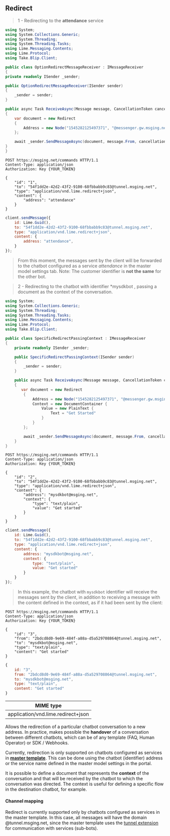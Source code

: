## Redirect

> 1 - Redirecting to the **attendance** service

```csharp
using System;
using System.Collections.Generic;
using System.Threading;
using System.Threading.Tasks;
using Lime.Messaging.Contents;
using Lime.Protocol;
using Take.Blip.Client;

public class OptionRedirectMessageReceiver : IMessageReceiver
{
private readonly ISender _sender;

public OptionRedirectMessageReceiver(ISender sender)
{
    _sender = sender;
}

public async Task ReceiveAsync(Message message, CancellationToken cancellationToken)
{
    var document = new Redirect
    {
        Address = new Node("1545282125497371", "@messenger.gw.msging.net", null)
    };

    await _sender.SendMessageAsync(document, message.From, cancellationToken);
}
}
```

```http
POST https://msging.net/commands HTTP/1.1
Content-Type: application/json
Authorization: Key {YOUR_TOKEN}

{
    "id": "1",
    "to": "54f1dd2e-42d2-43f2-9100-68fbbabb9c83@tunnel.msging.net",
    "type": "application/vnd.lime.redirect+json",
    "content": {
        "address": "attendance"
    }
}
```

```javascript
client.sendMessage({
    id: Lime.Guid(),
    to: "54f1dd2e-42d2-43f2-9100-68fbbabb9c83@tunnel.msging.net",
    type: "application/vnd.lime.redirect+json",
    content: {
        address: "attendance",
    }
});
```

>From this moment, the messages sent by the client will be forwarded to the chatbot configured as a service *attendance* in the master model settings tab. Note: The customer identifier is **not the same** for the other bot.

> 2 - Redirecting to the chatbot with identifier *mysdkbot , passing a document as the context of the conversation.

```csharp
using System;
using System.Collections.Generic;
using System.Threading;
using System.Threading.Tasks;
using Lime.Messaging.Contents;
using Lime.Protocol;
using Take.Blip.Client;

public class SpecificRedirectPassingContext : IMessageReceiver
{
    private readonly ISender _sender;

    public SpecificRedirectPassingContext(ISender sender)
    {
        _sender = sender;
    }

    public async Task ReceiveAsync(Message message, CancellationToken cancellationToken)
    {
       var document = new Redirect
        {
            Address = new Node("1545282125497371", "@messenger.gw.msging.net", null),
            Context = new DocumentContainer {
                Value = new PlainText {
                    Text = "Get Started"
                }
            }
        };

        await _sender.SendMessageAsync(document, message.From, cancellationToken);
    }
}
```

```http
POST https://msging.net/commands HTTP/1.1
Content-Type: application/json
Authorization: Key {YOUR_TOKEN}

{
    "id": "2",
    "to": "54f1dd2e-42d2-43f2-9100-68fbbabb9c83@tunnel.msging.net",
    "type": "application/vnd.lime.redirect+json",
    "content": {
        "address": "mysdkbot@msging.net",
        "context": {
            "type": "text/plain",
            "value": "Get started"
        }
    }
}
```

```javascript
client.sendMessage({
    id: Lime.Guid(),
    to: "54f1dd2e-42d2-43f2-9100-68fbbabb9c83@tunnel.msging.net",
    type: "application/vnd.lime.redirect+json",
    content: {
        address: "mysdkbot@msging.net",
        context: {
            type: "text/plain",
            value: "Get started"
        }
    }
});
```

>In this example, the chatbot with `mysdkbot` identifier will receive the messages sent by the client, in addition to receiving a message with the content defined in the context, as if it had been sent by the client:

```http
POST https://msging.net/commands HTTP/1.1
Content-Type: application/json
Authorization: Key {YOUR_TOKEN}

{
    "id": "3",
    "from": "2bdcd8d0-9e69-484f-a88a-d5a529708864@tunnel.msging.net",
    "to": "mysdkbot@msging.net",
    "type": "text/plain",
    "content": "Get started"
}
```

```javascript
{
    id: "3",
    from: "2bdcd8d0-9e69-484f-a88a-d5a529708864@tunnel.msging.net",
    to: "mysdkbot@msging.net",
    type: "text/plain",
    content: "Get started"
}
```

| MIME type                          |
|------------------------------------|
| application/vnd.lime.redirect+json |

Allows the redirection of a particular chatbot conversation to a new address. In practice, makes possible the **handover** of a conversation between different chatbots, which can be of any template (FAQ, Human Operator) or SDK / Webhooks.

Currently, redirection is only supported on chatbots configured as services in [**master template**](https://portal.blip.ai/#/docs/templates/master). This can be done using the chatbot (identifier) address or the service name defined in the master model settings in the portal.

It is possible to define a document that represents the **context** of the conversation and that will be received by the chatbot to which the conversation was directed. The context is useful for defining a specific flow in the destination chatbot, for example.

#### Channel mapping

Redirect is currently supported only by chatbots configured as services in the master template. In this case, all messages will have the domain @tunnel.msging.net, since the master template uses the [tunnel extension](https://portal.blip.ai/#/docs/tunnel) for communication with services (sub-bots).

